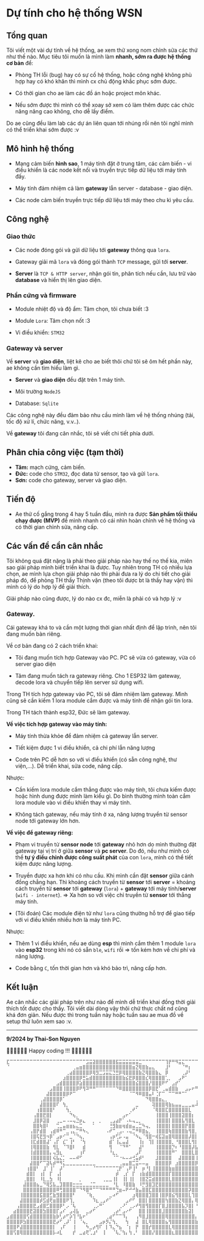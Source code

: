 # Dự tính cho hệ thống WSN

## Tổng quan

Tôi viết một vài dự tính về hệ thống, ae xem thử xong nom chỉnh sửa các thứ như thế nào.
Mục tiêu tôi muốn là mình làm **nhanh, sớm ra được hệ thống cơ bản** để:
 
 - Phòng TH lỗi (bug) hay có sự cố hệ thống, hoặc công nghệ không phù hợp hay có khó khăn thì mình cx chủ động khắc phục sớm được.

 - Có thời gian cho ae làm các đồ án hoặc project môn khác.

 - Nếu sớm được thì mình có thể xoay sở xem có làm thêm được các chức năng nâng cao không, cho dễ lấy điểm.

Do ae cũng đều làm lab các dự án liên quan tới nhúng rồi nên tôi nghĩ mình có thể triển khai sớm được :v

## Mô hình hệ thống

- Mạng cảm biến **hình sao**, 1 máy tính đặt ở trung tâm, các cảm biến - vi điều khiển là các node kết nối và truyền trực tiếp dữ liệu tới máy tính đấy.

- Máy tính đảm nhiệm cả làm **gateway** lẫn server - database - giao diện.

- Các node cảm biến truyền trực tiếp dữ liệu tới máy theo chu kì yêu cầu.

## Công nghệ

### Giao thức

- Các node đóng gói và gửi dữ liệu tới **gateway** thông qua `lora`.

- Gateway giải mã `lora` và đóng gói thành `TCP` message, gửi tới **server**.

- **Server** là `TCP & HTTP server`, nhận gói tin, phân tích nếu cần, lưu trữ vào **database** và hiển thị lên giao diện.

### Phần cứng và firmware

- Module nhiệt độ và độ ẩm: Tâm chọn, tôi chưa biết :3

- Module `Lora`: Tâm chọn nốt :3

- Vi điều khiển: `STM32` 

### Gateway và server

Về **server** và **giao diện**, liệt kê cho ae biết thôi chứ tôi sẽ ôm hết phần này, ae không cần tìm hiểu làm gì.

- **Server** và **giao diện** đều đặt trên 1 máy tính.

- Môi trường `NodeJS`

- Database: `Sqlite`

Các công nghệ này đều đảm bảo nhu cầu mình làm về hệ thống nhúng (tải, tốc độ xử lí, chức năng, v.v..).

Về **gateway** tôi đang cân nhắc, tôi sẽ viết chi tiết phía dưới.


## Phân chia công việc (tạm thời)

- **Tâm:** mạch cứng, cảm biến.
- **Đức:** code cho `STM32`, đọc data từ sensor, tạo và gửi `lora`.
- **Sơn:** code cho gateway, server và giao diện.

## Tiến độ

- Ae thử cố gắng trong 4 hay 5 tuần đầu, mình ra được **Sản phẩm tối thiểu chạy được (MVP)** để mình nhanh có cái nhìn hoàn chỉnh về hệ thống và có thời gian chỉnh sửa, nâng cấp.

## Các vấn đề cần cân nhắc

Tôi không quá đặt nặng là phải theo giải pháp nào hay thế nọ thế kia, miên sao giải pháp mình biết triển khai là được. Tuy nhiên trong TH có nhiều lựa chọn, ae mình lựa chọn giải pháp nào thì phải đưa ra lý do chi tiết cho giải pháp đó, để phòng TH thầy Thịnh vặn (theo tôi được bt là thầy hay vặn) thì mình có lý do hợp lý để giải thích.

Giải pháp nào cũng được, lý do nào cx đc, miễn là phải có và hợp lý :v

### Gateway.

Cái gateway khá to và cần một lượng thời gian nhất định để lập trình, nên tôi đang muốn bàn riêng.

Về cơ bản đang có 2 cách triển khai:

- Tôi đang muốn tích hợp Gateway vào PC. PC sẽ vừa có gateway, vừa có server giao diện

- Tâm đang muốn tách ra gateway riêng. Cho 1 ESP32 làm gateway, decode lora và chuyển tiếp lên server sử dụng wifi.

Trong TH tích hợp gateway vào PC, tôi sẽ đảm nhiệm làm gateway. Mình cũng sẽ cần kiếm 1 lora module cắm được và máy tính để nhận gói tin lora.

Trong TH tách thành esp32, Đức sẽ làm gateway.

**Về việc tích hợp gateway vào máy tính:**

- Máy tính thừa khỏe để đảm nhiệm cả gateway lẫn server.

- Tiết kiệm được 1 vi điều khiển, cả chi phí lẫn năng lượng

- Code trên PC dễ hơn so với vi điều khiển (có sẵn công nghệ, thư viện,...). Dễ triển khai, sửa code, nâng cấp.

Nhược: 

- Cần kiếm lora module cắm thẳng được vào máy tính, tôi chưa kiếm được hoặc hình dung được mình làm kiểu gì. Do bình thường mình toàn cắm lora module vào vi điều khiển thay vì máy tính.

- Không tách gateway, nếu máy tính ở xa, năng lượng truyền từ sensor node tới gateway lớn hơn.

**Về việc để gateway riêng:**

- Phạm vi truyền từ **sensor node** tới **gateway** nhỏ hơn do mình thường đặt gateway tại vị trí ở giữa **sensor** và **pc server**. Do đó, nếu như mình có thể **tự ý điều chỉnh được công suất phát** của con `lora`, mình có thể tiết kiệm được năng lượng.

- Truyền được xa hơn khi có nhu cầu. Khi mình cần đặt **sensor** giữa cánh đồng chẳng hạn. Thì khoảng cách truyền từ **sensor** tới **server** = khoảng cách truyền từ **sensor** tới **gateway** (`lora`) + **gateway** tới máy tính/**server** (`wifi - internet`). => Xa hơn so với việc chỉ truyền từ **sensor** tới thẳng máy tính.

- (Tôi đoán) Các module điện tử như `lora` cũng thường hỗ trợ để giao tiếp với vi điều khiển nhiều hơn là máy tính PC.

Nhược:

- Thêm 1 vi điều khiển, nếu ae dùng **esp** thì mình cắm thêm 1 module `lora` vào **esp32** trong khi nó có sẵn `ble`, `wifi` rồi => tốn kém hơn về chi phí và năng lượng.

- Code bằng `C`, tốn thời gian hơn và khó bảo trì, nâng cấp hơn.

## Kết luận

Ae cân nhắc các giải pháp trên như nào để mình dễ triển khai đồng thời giải thích tốt được cho thầy. Tôi viết dài dòng vậy thôi chứ thực chất nd cũng khá đơn giản. Nếu được thì trong tuần này hoặc tuần sau ae mua đồ về setup thử luôn xem sao :v.

***

**9/2024 by Thai-Son Nguyen**

🧑‍💻🧑‍💻🧑‍💻 Happy coding !!! 🧑‍💻🧑‍💻🧑‍💻



```brainfuck
⣏⠉⠉⠉⠉⠉⠉⠉⠉⠉⠉⠉⠉⠉⠉⠉⠉⠉⠉⠉⠉⠉⠉⠉⣩⣭⣽⣿⣿⣿⣿⣿⣿⣯⣭⣭⣭⣭⣭⣭⣉⠉⠉⠉⠉⠉⠉⠉⢹⡟⠛⠻⣭⣍⠉⠉⠉⠉⠉⠉⠉⠉⠉⠉⣩
⠈⠀⠀⠀⠀⠀⠀⠀⠀⠀⠀⠀⠀⠀⠀⠀⠀⠀⠀⠀⢀⣤⣶⣿⣿⣿⣿⣿⣿⣿⣿⣿⣿⣿⣿⣿⣿⣿⣶⣝⢿⣿⣷⣤⣄⠀⠀⠀⣸⠃⠀⠀⠀⠈⠛⡆⠀⠀⠀⠀⠀⠀⣠⠞⠁
⠀⠀⠀⠀⠀⠀⠀⠀⠀⠀⠀⠀⠀⠀⠀⠀⠀⠀⢀⣴⣿⣿⣿⣿⣿⡿⢿⣻⣉⣩⣭⣍⣙⣛⡿⢿⣿⣿⣿⣿⣷⣝⢿⣿⣿⣷⣄⠀⡿⠀⠀⠀⠀⢀⡼⠃⠀⠀⠀⠀⡠⠞⠁⠀⠀
⠀⠀⠀⠀⠀⠀⠀⠀⠀⠀⠀⠀⠀⠀⠀⠀⠀⣰⣿⣿⣿⣿⡿⣛⣥⣾⣿⣿⣿⣿⣿⣿⣿⣿⣿⣷⣮⣟⡿⣿⣿⣿⣎⢿⣿⣿⣿⣿⢁⡀⠀⠀⣠⠟⠁⠀⠀⠀⠀⠀⠀⠀⠀⠀⠀
⠀⠀⠀⠀⠀⠀⠀⠀⠀⠀⠀⠀⠀⠀⠀⣠⣾⣿⣿⣿⣿⡿⣵⣿⣿⣿⣿⣿⣿⣿⣿⣿⣿⣿⣿⣿⣿⣿⣿⣮⣿⣿⣿⡜⣿⣿⣿⠟⠋⠀⣠⡞⠁⠀⠀⠀⠀⠀⣀⣀⠀⠀⠀⠀⠀
⠀⠀⠀⠀⠀⠀⠀⠀⠀⠀⠀⠀⠀⣠⣿⣿⣿⢸⣿⣿⣿⡿⠟⢻⠽⠛⠛⠉⠉⠉⠉⠉⠉⠙⠿⣿⣿⣿⣿⣿⣿⣿⣿⡿⣿⣟⠁⢀⣤⣾⣿⣷⠀⠀⣠⡤⠖⠛⢉⡏⠀⠀⠀⠀⠀
⠀⠀⠀⠀⠀⠀⠀⠀⠀⠀⠀⠀⣼⣿⣿⣿⣿⣿⡿⠟⠉⠀⠀⠀⠀⠀⠀⠀⠀⠀⠀⠀⠀⠀⠀⠀⠀⠈⠉⠻⠿⣿⣿⣤⠇⢈⡏⠉⠀⠉⠉⠛⠛⠉⠁⠀⠀⠀⢸⠇⠀⠀⠀⠀⠀
⠀⠀⠀⠀⠀⠀⠀⠀⠀⠀⢀⣼⣿⣿⣿⣿⡿⠁⠀⠀⠀⠀⠀⠀⠀⠀⠀⠀⠀⠀⠀⠀⠀⠀⠀⠀⠀⠀⠀⠀⠀⠀⠙⢿⣿⣿⣶⣄⡀⠀⠀⠀⠀⠀⠀⠀⠀⢀⣾⠀⠀⠀⠀⠀⠀
⠀⠀⠀⠀⠀⠀⠀⠀⠀⠀⣼⣿⣿⣿⣿⠏⠀⢳⡀⠀⠀⠀⠀⠀⠀⠀⠀⠀⠀⠀⠀⠀⠀⠀⠀⠀⠀⠀⠀⣀⠀⠀⠀⠀⢽⣿⣿⣿⢿⣷⣦⣤⣤⣀⣀⣀⣤⠼⠃⠀⠀⠀⠀⠀⠀
⠀⠀⠀⠀⠀⠀⠀⠀⠀⢰⣿⣿⣿⣿⠃⠀⠀⠀⢳⡀⠀⠀⠀⠀⠀⠀⠀⠀⠀⠀⠀⠀⠀⠀⠀⠀⠀⢀⠞⠁⠀⠀⠀⠀⠈⢿⣿⣿⣏⣿⣿⣿⣿⣿⣿⣇⠀⠀⠀⠀⠀⠀⠀⠀⠀
⠀⠀⠀⠀⠀⠀⠀⠀⢠⣿⣿⣟⣿⡇⠀⠀⠀⠀⠀⠙⢦⡀⠀⠀⠀⠀⠀⠀⠀⠀⠀⠀⠀⠀⠀⣠⠖⠁⠀⠀⠀⠀⠀⠀⠀⢸⣿⣿⣿⢸⣿⣿⣿⣽⣿⣿⡆⠀⠀⠀⠀⠀⠀⠀⠀
⠀⠀⠀⠀⠀⠀⠀⠀⣸⣿⡿⣽⣿⠀⠀⢀⣀⠤⠠⠤⢤⣙⡶⣄⠀⠀⡀⠀⡀⠀⠀⢀⣠⣴⡟⠁⠠⠦⢤⣀⡀⠀⠀⠀⠀⢸⣿⣿⣿⡇⣿⣿⣿⣧⢻⣿⣇⠀⠀⠀⠀⠀⠀⠀⠀
⠀⠀⠀⠀⠀⠀⠀⠀⣿⣿⢷⣿⠇⠀⠀⢉⣀⣤⣶⣶⣦⣄⣉⠀⠀⠀⠁⠀⠀⠀⠀⢘⣻⣷⣶⢶⣾⣶⣤⣀⣉⠳⢤⡀⠀⢸⣿⣿⣿⡇⣿⣿⣿⣿⡟⣿⣿⠀⠀⠀⠀⠀⠀⠀⠀
⠀⠀⠀⠀⠀⠀⠀⢠⣿⡟⣾⣿⠀⢠⣾⠿⠛⠉⣀⢠⣄⡉⠛⠳⢄⠀⠀⠀⠀⠀⠠⠞⠉⢀⣠⠄⠠⢤⣉⠛⠿⣿⣦⡀⠀⢸⣿⣿⣿⢷⣿⣿⣿⣿⣷⢻⣿⡀⠀⠀⠀⠀⠀⠀⠀
⠀⠀⠀⠀⠀⠀⠀⢸⣿⢯⣟⣻⠲⡿⠁⣠⡶⠊⠉⣀⠈⠙⢦⡀⠀⠀⠀⠀⠀⠀⠀⢠⡶⢋⡥⠠⣤⠀⠈⠳⣄⠈⢻⣿⠒⢾⣯⣽⣶⣿⢿⣿⣿⣿⣿⡼⣿⡇⠀⠀⠀⠀⠀⠀⠀
⠀⠀⠀⠀⠀⠀⠀⢸⣏⣾⣿⣿⣼⠁⢠⡏⠀⣎⠁⢸⠃⠀⠈⢳⠀⠀⠀⠀⠀⠀⠀⣾⠁⢸⣄⣤⣼⠀⠀⠀⢸⡆⠀⢹⡇⢸⣿⣿⣿⣿⡀⠘⣿⣿⣿⣇⢻⡇⠀⠀⠀⠀⠀⠀⠀
⠀⠀⠀⠀⠀⠀⠀⢸⢿⣿⣿⣿⣷⠀⢻⣇⠀⠈⠹⣿⠇⠀⠀⣾⠀⠀⠀⠀⠀⠀⠀⢻⠀⠀⠈⠙⠛⠁⠀⠀⣼⠃⠀⠀⠀⢸⣿⣿⣿⣿⡙⠆⠘⣿⣿⣿⡼⣧⠀⠀⠀⠀⠀⠀⠀
⠀⠀⠀⠀⠀⠀⠀⢸⣾⣿⣿⣿⣿⡄⢤⣻⣆⠀⠀⠀⠀⠀⢰⠏⠀⠀⠀⠀⠀⠀⠀⠘⣆⡀⠀⠀⠀⠀⠀⣠⠏⠀⠀⠀⠀⢸⣿⣿⣿⣿⠛⠁⠀⣿⣿⣿⣇⣿⡀⠀⠀⠀⠀⠀⠀
⠀⠀⠀⠀⠀⠀⠀⢸⣿⣿⣿⣿⣿⡇⢮⣧⣌⡁⠀⠤⠤⠾⠋⠀⠀⠀⠀⠀⠀⠀⠀⠀⠈⠉⠐⠦⠤⠴⢚⣥⡾⠃⠀⠀⠀⣸⣿⣿⣿⣿⠀⠀⣼⣿⣿⣿⣿⢸⡇⠀⠀⠀⠀⠀⠀
⠀⠀⠀⠀⠀⠀⠀⣼⣿⣿⠋⠉⣽⢧⡾⠛⠻⣅⣀⣀⣀⣀⣀⣀⣀⣀⣀⠀⠀⠀⠀⠀⠀⠀⢀⣤⣤⣿⣉⣭⠤⠤⣤⠀⠀⣿⣿⣿⣿⡿⠀⣰⣿⣿⣿⣿⣿⡿⡇⠀⠀⠀⠀⠀⠀
⠀⠀⠀⠀⠀⠀⢰⣿⣿⠃⠀⣸⠁⢸⠁⠀⡼⠁⠀⠀⠀⠀⠀⠀⠀⠀⠈⠉⠉⠉⠉⠉⠉⢉⡟⠁⢠⠟⢸⠃⠀⡶⠘⡇⢸⣿⣿⣿⣿⣷⣶⣿⣿⣿⣿⣿⣿⣿⡁⠀⠀⠀⠀⠀⠀
⠀⠀⠀⠀⠀⠀⣾⣿⡇⠀⢰⡇⠀⡏⠀⢠⡇⠀⠀⠀⠀⠀⠀⠀⠀⠀⠀⠀⠀⠀⠀⠀⠀⡾⠀⢀⡎⠀⡏⠀⢰⣷⣾⣿⣿⣿⣿⣿⣿⡏⣿⣿⣿⣿⣿⣿⣿⣿⡇⠀⠀⠀⠀⠀⠀
⠀⠀⠀⠀⠀⢀⣿⣿⡇⠀⠸⣇⣀⣳⠀⠸⡇⠀⠀⠀⠀⠀⡀⠀⠀⠀⠀⠀⠀⢀⣀⣀⢸⡇⠀⢸⡇⢸⡇⠀⢸⣿⣝⣭⣾⣿⣿⣿⣿⣇⣿⣿⣿⣿⣿⣿⣿⣿⣿⠀⠀⠀⠀⠀⠀
⠀⠀⠀⠀⠀⣼⣿⣿⣿⣦⣀⠙⢿⣫⣧⣀⣹⣿⣿⣿⣒⣒⣒⣀⣀⣈⣉⣀⣀⣀⣀⠀⠘⣇⠀⠸⣿⣿⣷⠀⠸⡛⣻⣿⣹⣟⣿⣿⣿⣿⣿⣿⣿⣿⣿⣿⣿⣿⣿⡇⠀⠀⠀⠀⠀
⠀⠀⠀⠀⠀⣿⣿⣿⣿⣿⣿⣿⣿⣿⣿⠿⢛⣿⣿⣿⣿⠉⠙⠻⣿⠛⠉⠉⠙⠛⠛⠛⠛⢙⣶⠤⠟⠚⠚⣷⣤⣿⣿⣏⣿⣿⣿⣿⣿⣿⣿⣿⣿⣿⣿⡽⣿⣿⣿⣿⡄⠀⠀⠀⠀
⠀⠀⠀⠀⢸⣿⣿⣿⣿⣿⣯⣿⣿⣋⣷⣻⣿⣿⣿⣿⠃⠀⠀⠀⠈⢷⡀⠀⠀⠀⠀⣀⠴⠋⠀⠀⠀⠀⣰⢿⣿⣿⣿⣹⣿⣿⢸⣿⡿⣿⣮⢻⣿⣿⣿⣇⢹⣿⣿⣿⣿⣄⠀⠀⠀
⠀⠀⠀⠀⣼⣿⣿⣿⣿⣿⡾⣫⣾⢟⣶⣿⣿⣿⠟⢹⡀⠀⠀⠀⠀⠀⠹⣆⢀⣠⠞⠁⠀⠀⠀⠀⣠⠞⠋⠀⣿⣿⡇⣿⣿⣿⣿⣿⢳⣿⣿⣷⣝⢿⣿⣿⡄⢿⣿⣿⣿⣿⣆⠀⠀
⠀⠀⠀⢠⣿⣿⣿⣿⣟⣠⣾⣿⣋⣿⣿⣿⡿⠃⡠⠈⢧⠀⠀⠀⠀⠀⢀⡠⠛⠁⠀⠀⠀⠀⢀⠜⠁⢀⡠⠞⢻⣿⢻⣿⣿⣿⡏⣿⣸⣿⣿⣿⣿⣧⡹⣿⡇⠘⣿⣿⣿⣿⣿⣧⠀
⠀⠀⣴⣿⣿⣿⣿⣟⣽⣿⣿⣳⣿⣿⣿⡏⣠⠎⠀⣠⢼⣧⠀⠀⣀⡴⠋⠀⠀⠀⠀⠀⢀⡴⠃⣠⠔⠋⠀⠀⣿⣿⢸⣿⣿⣿⣿⣸⣿⣿⣿⣿⣿⣿⣷⣽⡇⠀⢹⣿⣿⣿⣿⣿⡆
⣠⣾⣿⣿⣿⣿⢫⣾⣿⣿⣿⣿⣿⣿⣷⡷⢃⡴⠋⡵⢹⠘⣧⠖⠁⠀⠀⠀⠀⠀⢀⣴⠋⠉⠉⠹⡄⠀⠀⢠⠻⣿⣸⣿⣿⣿⣿⣿⢿⣿⣿⣿⣿⣿⣿⣿⣿⡄⠈⣿⣿⣿⣿⣿⣿
⣿⣿⣿⣿⡿⣳⣿⣿⣿⣿⣿⣿⣿⣿⣟⡴⠋⢀⡼⠁⢸⠀⠈⢦⡀⠀⠀⠀⣠⡶⡻⡌⢳⡀⠀⠀⢳⠀⠀⣼⠀⣿⣇⢿⣿⣿⣿⣿⣦⢻⣿⣿⣿⣿⣿⣿⣿⣷⡄⢹⣿⣿⣿⣿⣿
⣿⣿⣿⠟⣼⣿⣿⣿⣿⣿⣿⣿⣿⣿⡇⠀⢠⠏⠀⠀⢸⠀⠀⠀⠳⣀⡴⢻⠏⠀⡇⠹⣄⠙⣦⠀⠈⡆⠀⡟⠀⣿⣿⡞⣿⣿⣿⣿⣿⣇⢿⣿⣿⣿⣿⣿⣿⣿⣷⣤⣿⣿⣿⣿⣿
⣿⣿⢫⣿⢿⣿⣿⣿⣿⣿⣿⣿⣿⣿⡧⠴⣇⠀⠀⠀⡞⠀⣀⣴⢟⢁⣰⠃⠀⢸⠀⠀⠈⢧⡈⢳⡄⢳⢀⠃⠀⣿⣿⣿⡜⣿⣿⣿⣿⣿⣆⣿⣿⣿⣿⣿⣿⣿⣿⣿⡝⣿⣿⣿⣿
```






